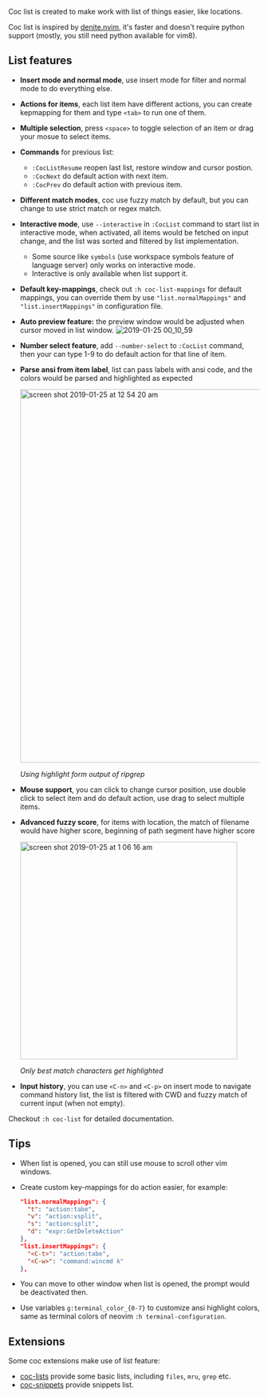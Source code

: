 Coc list is created to make work with list of things easier, like locations.

Coc list is inspired by [denite.nvim](https://github.com/Shougo/denite.nvim), it's faster and doesn't require python support (mostly, you still need python available for vim8).

## List features

- **Insert mode and normal mode**, use insert mode for filter and normal mode to do everything else.
- **Actions for items**, each list item have different actions, you can create kepmapping for them and type `<tab>` to run one of them.
- **Multiple selection**, press `<space>` to toggle selection of an item or drag your mosue to select items.
- **Commands** for previous list:
   - `:CocListResume` reopen last list, restore window and cursor postion.
   - `:CocNext` do default action with next item.
   - `:CocPrev` do default action with previous item.
- **Different match modes**, coc use fuzzy match by default, but you can change to use strict match or regex match.
- **Interactive mode**, use `--interactive` in `:CocList` command to start list in interactive mode, when activated, all items would be fetched on input change, and the list was sorted and filtered by list implementation. 
  - Some source like `symbols` (use workspace symbols feature of language server) only works on interactive mode.
  - Interactive is only available when list support it.
- **Default key-mappings**, check out `:h coc-list-mappings` for default mappings, you can override them by use `"list.normalMappings"` and `"list.insertMappings"` in configuration file.
- **Auto preview feature:** the preview window would be adjusted when cursor moved in list window.
    ![2019-01-25 00_10_59](https://user-images.githubusercontent.com/251450/51693855-af22db80-203a-11e9-9bfe-a62cc49df23f.gif)

- **Number select feature**, add `--number-select` to `:CocList` command, then your can type 1-9 to do default action for that line of item.
- **Parse ansi from item label**, list can pass labels with ansi code, and the colors would be parsed and highlighted as expected

    <img width="747" alt="screen shot 2019-01-25 at 12 54 20 am" src="https://user-images.githubusercontent.com/251450/51694446-ca421b00-203b-11e9-9ee6-bd0259252f48.png">
    
    _Using highlight form output of ripgrep_

- **Mouse support**, you can click to change cursor position, use double click to select item and do default action, use drag to select multiple items.

- **Advanced fuzzy score**, for items with location, the match of filename would have higher score, beginning of path segment have higher score

   <img width="435" alt="screen shot 2019-01-25 at 1 06 16 am" src="https://user-images.githubusercontent.com/251450/51695213-759f9f80-203d-11e9-97bf-aeae5a09fdc5.png">

   _Only best match characters get highlighted_

- **Input history**, you can use `<C-n>` and `<C-p>` on insert mode to navigate command history list, the list is filtered with CWD and fuzzy match of current input (when not empty).

Checkout `:h coc-list` for detailed documentation.

## Tips

* When list is opened, you can still use mouse to scroll other vim windows.
* Create custom key-mappings for do action easier, for example:

    ``` json
    "list.normalMappings": {
      "t": "action:tabe",
      "v": "action:vsplit",
      "s": "action:split",
      "d": "expr:GetDeleteAction"
    },
    "list.insertMappings": {
      "<C-t>": "action:tabe",
      "<C-w>": "command:wincmd k"
    },
    ```
* You can move to other window when list is opened, the prompt would be deactivated then.
* Use variables `g:terminal_color_{0-7}` to customize ansi highlight colors, same as terminal colors of neovim `:h terminal-configuration`.

## Extensions

Some coc extensions make use of list feature:

- [coc-lists](https://github.com/neoclide/coc-lists) provide some basic lists, including `files`, `mru`, `grep` etc.
- [coc-snippets](https://github.com/neoclide/coc-snippets) provide snippets list.

